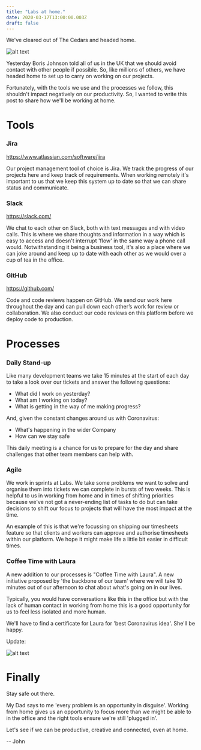 ```yaml
---
title: "Labs at home."
date: 2020-03-17T13:00:00.003Z
draft: false
---
```


We've cleared out of The Cedars and headed home.

![alt text](/images/cedars.png "The Cedars")

Yesterday Boris Johnson told all of us in the UK that we should avoid contact with other people if possible. So, like millions of others, we have headed home to set up to carry on working on our projects.

Fortunately, with the tools we use and the processes we follow, this shouldn't impact negatively on our productivity. So, I wanted to write this post to share how we'll be working at home.

# Tools

### Jira
https://www.atlassian.com/software/jira

Our project management tool of choice is Jira. We track the progress of our projects here and keep track of requirements. When working remotely it's important to us that we keep this system up to date so that we can share status and communicate.

### Slack
https://slack.com/

We chat to each other on Slack, both with text messages and with video calls. This is where we share thoughts and information in a way which is easy to access and doesn't interrupt 'flow' in the same way a phone call would. Notwithstanding it being a business tool, it's also a place where we can joke around and keep up to date with each other as we would over a cup of tea in the office.

### GitHub
https://github.com/

Code and code reviews happen on GitHub. We send our work here throughout the day and can pull down each other’s work for review or collaboration. We also conduct our code reviews on this platform before we deploy code to production.

# Processes

### Daily Stand-up

Like many development teams we take 15 minutes at the start of each day to take a look over our tickets and answer the following questions:

- What did I work on yesterday?
- What am I working on today?
- What is getting in the way of me making progress?

And, given the constant changes around us with Coronavirus:

- What's happening in the wider Company
- How can we stay safe

This daily meeting is a chance for us to prepare for the day and share challenges that other team members can help with.

### Agile

We work in sprints at Labs. We take some problems we want to solve and organise them into tickets we can complete in bursts of two weeks. This is helpful to us in working from home and in times of shifting priorities because we've not got a never-ending list of tasks to do but can take decisions to shift our focus to projects that will have the most impact at the time.

An example of this is that we're focussing on shipping our timesheets feature so that clients and workers can approve and authorise timesheets within our platform. We hope it might make life a little bit easier in difficult times.

### Coffee Time with Laura

A new addition to our processes is "Coffee Time with Laura". A new initiative proposed by 'the backbone of our team' where we will take 10 minutes out of our afternoon to chat about what's going on in our lives.

Typically, you would have conversations like this in the office but with the lack of human contact in working from home this is a good opportunity for us to feel less isolated and more human.

We'll have to find a certificate for Laura for 'best Coronavirus idea'. She'll be happy.

Update:

![alt text](/images/certificate.png "Laura Certificate")

# Finally

Stay safe out there.

My Dad says to me 'every problem is an opportunity in disguise'. Working from home gives us an opportunity to focus more than we might be able to in the office and the right tools ensure we're still 'plugged in'.

Let's see if we can be productive, creative and connected, even at home.

-- John

